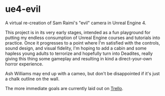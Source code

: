# ue4-evil
A virtual re-creation of Sam Raimi's "evil" camera in Unreal Engine 4. 

This project is in its very early stages, intended as a fun playground for putting my endless consumption of Unreal Engine courses and tutorials into practice. Once it progresses to a point where I'm satisfied with the controls, sound design, and visual fidelity, I'm hoping to add a cabin and some hapless young adults to terrorize and hopefully turn into Deadites, really giving this thing some gameplay and resulting in kind a direct-your-own horror experience. 

Ash Williams may end up with a cameo, but don't be disappointed if it's just a chalk outline on the wall.  

The more immediate goals are currently laid out on [Trello](https://trello.com/b/i1jySalp/).
